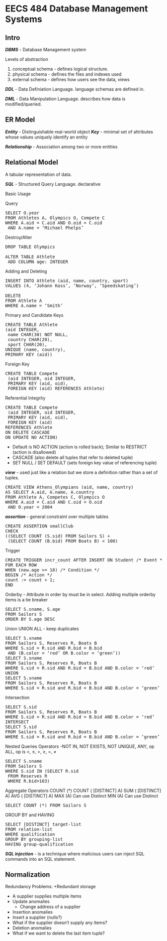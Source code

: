 # EECS 484 Database Management Systems

## Intro
***DBMS*** - Database Management system

Levels of abstraction
1. conceptual schema - defines logical structure.
2. physical schema - defines the files and indexes used
3. external schema - defines how users see the data, views

***DDL*** - Data Definiation Language. language schemas are defined in.

***DML*** - Data Manipulation Language. describes how data is modified/queried.

## ER Model

***Entity*** - Distinguishable real-world object 
***Key*** -  minimal set of attributes whose values uniquely identify an entity

***Relationship*** - Association among two or more entities

## Relational Model
A tabular representation of data.

***SQL*** - Structured Query Language. declarative

Basic Usage

Query
<pre>
SELECT O.year
FROM Athletes A, Olympics O, Compete C
WHERE A.aid = C.aid AND O.oid = C.oid
 AND A.name = ʻMichael Phelpsʼ
</pre>

Destroy/Alter
<pre>
DROP TABLE Olympics 

ALTER TABLE Athlete
 ADD COLUMN age: INTEGER 
</pre>

Adding and Deleting
<pre>
INSERT INTO Athlete (aid, name, country, sport)
VALUES (4, ʻJohann Kossʼ, ʻNorwayʼ, ʻSpeedskatingʼ) 

DELETE
FROM Athlete A
WHERE A.name = ʻSmithʼ
</pre>

Primary and Candidate Keys
<pre>
CREATE TABLE Athlete
(aid INTEGER,
 name CHAR(30) NOT NULL,
 country CHAR(20),
 sport CHAR(20),
UNIQUE (name, country),
PRIMARY KEY (aid)) 
</pre>

Foreign Key
<pre>
CREATE TABLE Compete
 (aid INTEGER, oid INTEGER,
 PRIMARY KEY (aid, oid),
 FOREIGN KEY (aid) REFERENCES Athlete) 
</pre>

Referential Integrity
<pre>
CREATE TABLE Compete
 (aid INTEGER, oid INTEGER,
 PRIMARY KEY (aid, oid),
 FOREIGN KEY (aid)
REFERENCES Athlete
ON DELETE CASCADE
ON UPDATE NO ACTION) 
</pre>
+ Default is NO ACTION (action is rolled back); Similar to RESTRICT (action is disallowed)
+ CASCADE (also delete all tuples that refer to deleted tuple)
+ SET NULL / SET DEFAULT (sets foreign key value of referencing tuple)

***view*** - used just like a relation but we store a definition rather than a set of tuples.

<pre>
CREATE VIEW Athens_Olympians (aid, name, country)
AS SELECT A.aid, A.name, A.country
FROM Athlete A, Competes C, Olympics O
WHERE A.aid = C.aid AND C.oid = O.oid
 AND O.year = 2004 
</pre>

***assertion*** -  general constraint over multiple tables
<pre>
CREATE ASSERTION smallClub
CHECK
((SELECT COUNT (S.sid) FROM Sailors S) +
 (SELECT COUNT (B.bid) FROM Boats B) < 100)
</pre>

Trigger
<pre>
CREATE TRIGGER incr_count AFTER INSERT ON Student /* Event */
FOR EACH ROW
WHEN (new.age >= 18) /* Condition */
BEGIN /* Action */
count := count + 1;
END 
</pre>

Orderby - Attribute in order by must be in select. Adding multiple orderby 
items is a tie breaker
<pre>
SELECT S.sname, S.age
FROM Sailors S
ORDER BY S.age DESC
</pre>

Union
UNION ALL - keep duplicates
<pre>
SELECT S.sname
FROM Sailors S, Reserves R, Boats B
WHERE S.sid = R.sid AND R.bid = B.bid
 AND (B.color = ʻredʼ OR B.color = ʻgreenʼ))
SELECT S.sname
FROM Sailors S, Reserves R, Boats B
WHERE S.sid = R.sid AND R.bid = B.bid AND B.color = ʻredʼ
UNION
SELECT S.sname
FROM Sailors S, Reserves R, Boats B
WHERE S.sid = R.sid and R.bid = B.bid AND B.color = ʻgreenʼ
</pre>

Intersection
<pre>
SELECT S.sid
FROM Sailors S, Reserves R, Boats B
WHERE S.sid = R.sid AND R.bid = B.bid AND B.color = ʻredʼ
INTERSECT
SELECT S.sid
FROM Sailors S, Reserves R, Boats B
WHERE S.sid = R.sid and R.bid = B.bid AND B.color = ʻgreenʼ
</pre>

Nested Queries
Operators -NOT IN, NOT EXISTS, NOT UNIQUE, ANY, op ALL, op is <, ≤, >, ≥, =, ≠
<pre>
SELECT S.sname
FROM Sailors S
WHERE S.sid IN (SELECT R.sid
 FROM Reserves R
 WHERE R.bid=103)
</pre>

Aggregate Operators
COUNT (*)
COUNT ( [DISTINCT] A)
SUM ( [DISTINCT] A)
AVG ( [DISTINCT] A)
MAX (A) Can use Distinct
MIN (A) Can use Distinct
<pre>
SELECT COUNT (*) FROM Sailors S
</pre>

GROUP BY and HAVING
<pre>
SELECT [DISTINCT] target-list
FROM relation-list
WHERE qualification
GROUP BY grouping-list
HAVING group-qualification 
</pre>


***SQL injection*** -  is a technique where malicious users can inject SQL commands into an SQL statement.

## Normalization
Redundancy Problems:
+Redundant storage
  + A supplier supplies multiple items
+ Update anomalies
  + Change address of a supplier
+ Insertion anomalies
 + Insert a supplier (nulls?) 
 + What if the supplier doesnʼt supply any items?
+ Deletion anomalies
 + What if we want to delete the last item tuple?

